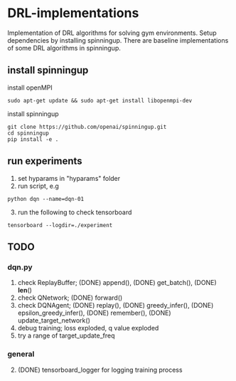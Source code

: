 # DRL-implementations
Implementation of DRL algorithms for solving gym environments. Setup dependencies by installing spinningup. There are baseline implementations of some DRL algorithms in spinningup. 


## install spinningup
install openMPI
```
sudo apt-get update && sudo apt-get install libopenmpi-dev
```
install spinningup
```
git clone https://github.com/openai/spinningup.git
cd spinningup
pip install -e .
```


## run experiments
1. set hyparams in "hyparams" folder
2. run script, e.g
```
python dqn --name=dqn-01
```
3. run the following to check tensorboard
```
tensorboard --logdir=./experiment
```


## TODO
### dqn.py
1. check ReplayBuffer; (DONE) append(), (DONE) get_batch(), (DONE) __len__()
2. check QNetwork; (DONE) forward()
3. check DQNAgent; (DONE) replay(), (DONE) greedy_infer(), (DONE) epsilon_greedy_infer(), (DONE) remember(), (DONE) update_target_network()
4. debug training; loss exploded, q value exploded
5. try a range of target_update_freq

### general
2. (DONE) tensorboard_logger for logging training process

